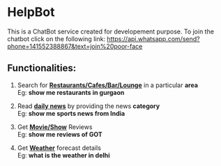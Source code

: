 # HelpBot
This is a ChatBot service created for developement purpose.
To join the chatbot click on the following link:
  https://api.whatsapp.com/send?phone=141552388867&text=join%20poor-face
  
## Functionalities:
  1. Search for <b><u>Restaurants/Cafes/Bar/Lounge</u></b> in a particular <b>area</b> <br>
    Eg:  <b> show me restaurants in gurgaon </b>
  
  2. Read <b><u>daily news</u></b> by providing the news <b>category</b> <br>
    Eg: <b> show me sports news from India</b>

  3. Get <b><u>Movie/Show</u></b> Reviews <br>
    Eg: <b> show me reviews of GOT </b>
    
  4. Get <b><u>Weather</u></b> forecast details <br>
    Eg: <b> what is the weather in delhi </b>


